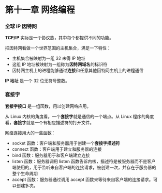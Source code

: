 # 第十一章 网络编程

### 全球 IP 因特网
**TCP/IP** 实际是一个协议族，其中每个都提供不同的功能。

把因特网看做一个世界范围的主机集合，满足一下特性：

- 主机集合被映射为一组 32 未得 IP 地址
- 这组 IP 地址被映射为一组称为**因特网域名**的标识符
- 因特网主机上的进程能够通过**连接**和任意其他因特网主机上的进程通信

**IP 地址** 是一个 32 位无符号整数。

### 套接字

**套接字接口** 是一组函数，用以创建网络应用。

从 Linux 内核的角度看，一个**套接字**就是通信的一个端点。从 Linux 程序的角度看，**套接字**就是一个有相应描述符的打开文件。

网络连接用大的一些函数：

- socket 函数：客户端和服务器用于创建一个**套接字描述符**
- connect 函数：客户端用于建立和服务器的连接
- bind 函数：服务器用于和客户端建立连接
- listen 函数：服务器调用 listen 函数告诉内核，描述符是被服务器而不是客户端使用的，用于监听来自客户端的连接请求，被创建一次，并存在于服务器的整个生命周期
- accept 函数：服务器通过调用 accept 函数来等待来自客户端的连接请求。可以创建多次。




